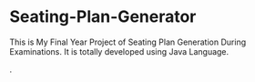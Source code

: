 # Seating-Plan-Generator

This is My Final Year Project of Seating Plan Generation During Examinations. It is totally developed using Java Language.






































































































































































































































































































































.






































